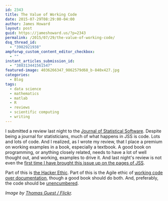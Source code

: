 ```yaml
---
id: 2343
title: The Value of Working Code
date: 2015-07-29T08:29:00-04:00
author: James Howard
layout: post
guid: https://jameshoward.us/?p=2343
permalink: /2015/07/29/the-value-of-working-code/
dsq_thread_id:
  - "3982921938"
ampforwp_custom_content_editor_checkbox:
  - ""
instant_articles_submission_id:
  - "388313441561547"
featured-image: 4036266347_9862579d68_b-840x427.jpg
categories:
  - Blog
tags:
  - data science
  - mathematics
  - matlab
  - R
  - reviews
  - scientific computing
  - writing
---
```

I submitted a review last night to the [Journal of Statistical Software](http://www.jstatsoft.org).  Despite being a journal for statisticians, much of what happens in JSS is code.  Lots and lots of code.  And I realized, as I wrote my review, that I place a premium on working examples in a book, especially a textbook.  A good book on programming, or anything closely related, needs to have a lot of well thought out, and working, examples to drive it.  And last night's review is not even the [first time I have brought this issue up on the pages of JSS](http://www.jstatsoft.org/v40/b03/paper).  

Part of this is [the Hacker Ethic](https://en.wikipedia.org/wiki/Hackers:_Heroes_of_the_Computer_Revolution).  Part of this is the Agile ethic of [working code over documentation](http://agilemanifesto.org/), though a good book should do both.  And, preferably, the code should be [unencumbered](http://www.nr.com/licenses/).

_Image by [Thomas Guest / Flickr](https://www.flickr.com/photos/thomasguest/4036266347)._
